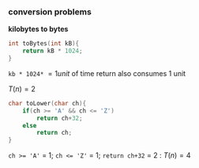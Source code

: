 ### conversion problems
**kilobytes to bytes**

```c
int toBytes(int kB){
	return kB * 1024;
}
```

`kb * 1024*` $= 1 unit$ of time 
return also consumes 1 unit

$T(n) = 2$

```c
char toLower(char ch){
	if(ch >= 'A' && ch <= 'Z')
		return ch+32;
	else
		return ch;
}
```

`ch >= 'A'` = 1;  `ch <= 'Z'` = 1;  `return ch+32` = 2 : $T(n) = 4$

